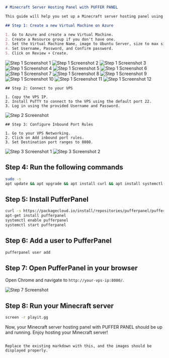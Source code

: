 ```markdown
# Minecraft Server Hosting Panel with PUFFER PANEL

This guide will help you set up a Minecraft server hosting panel using PUFFER PANEL on Ubuntu VPS or Azure VPS.

## Step 1: Create a new Virtual Machine on Azure

1. Go to Azure and create a new Virtual Machine.
2. Create a Resource group if you don't have one.
3. Set the Virtual Machine Name, image to Ubuntu Server, size to max size, and authentication type to Password.
4. Set Username, Password, and Confirm password.
5. Click on Review + Create.
```
   ![Step 1 Screenshot 1](https://media.discordapp.net/attachments/834281126494470206/1177543152442286090/IMG_20231124_151056.jpg)
   ![Step 1 Screenshot 2](https://media.discordapp.net/attachments/834281126494470206/1177543152689758308/IMG_20231124_151142.jpg)
   ![Step 1 Screenshot 3](https://media.discordapp.net/attachments/834281126494470206/1177543153071427654/IMG_20231124_151303.jpg)
   ![Step 1 Screenshot 4](https://media.discordapp.net/attachments/834281126494470206/1177543153331478548/IMG_20231124_151353.jpg)
   ![Step 1 Screenshot 5](https://media.discordapp.net/attachments/834281126494470206/1177543153562173450/IMG_20231124_151438.jpg)
   ![Step 1 Screenshot 6](https://media.discordapp.net/attachments/834281126494470206/1177543153788653568/IMG_20231124_151517.jpg)
   ![Step 1 Screenshot 7](https://media.discordapp.net/attachments/834281126494470206/1177543154132590622/IMG_20231124_151624.jpg)
   ![Step 1 Screenshot 8](https://media.discordapp.net/attachments/834281126494470206/1177543154380062762/IMG_20231124_151700.jpg)
   ![Step 1 Screenshot 9](https://media.discordapp.net/attachments/834281126494470206/1177543154627514428/IMG_20231124_151730.jpg)
   ![Step 1 Screenshot 10](https://media.discordapp.net/attachments/834281126494470206/1177543154837233665/IMG_20231124_151815.jpg)
   ![Step 1 Screenshot 11](https://media.discordapp.net/attachments/834281126494470206/1177543245048320030/IMG_20231124_151916.jpg)
   ![Step 1 Screenshot 12](https://media.discordapp.net/attachments/834281126494470206/1177553019307556865/IMG_20231124_152000.jpg)
```
## Step 2: Connect to your VPS

1. Copy the VPS IP.
2. Install PuTTY to connect to the VPS using the default port 22.
3. Log in using the provided Username and Password.
```
   ![Step 2 Screenshot](https://media.discordapp.net/attachments/834281126494470206/1177553019307556865/IMG_20231124_152000.jpg)
```
## Step 3: Configure Inbound Port Rules

1. Go to your VPS Networking.
2. Click on Add inbound port rules.
3. Set Destination port ranges to 8080.
```
   ![Step 3 Screenshot 1](https://media.discordapp.net/attachments/834281126494470206/1177543245702647828/IMG_20231124_152114.jpg)
   ![Step 3 Screenshot 2](https://media.discordapp.net/attachments/834281126494470206/1177543246050758666/IMG_20231124_152147.jpg)

## Step 4: Run the following commands

```bash
sudo -s
apt update && apt upgrade && apt install curl && apt install systemctl && apt install docker && sudo apt install playit
```

## Step 5: Install PufferPanel

```bash
curl -s https://packagecloud.io/install/repositories/pufferpanel/pufferpanel/script.deb.sh | sudo bash
apt-get install pufferpanel
systemctl enable pufferpanel
systemctl start pufferpanel
```

## Step 6: Add a user to PufferPanel

```bash
pufferpanel user add
```

## Step 7: Open PufferPanel in your browser

Open Chrome and navigate to `http://your-vps-ip:8080/`.

   ![Step 7 Screenshot](https://media.discordapp.net/attachments/834281126494470206/1177555591909101608/Screenshot_2023-11-24-16-24-11-20_40deb401b9ffe8e1df2f1cc5ba480b12.jpg)

## Step 8: Run your Minecraft server

```bash
screen -r playit.gg
```

Now, your Minecraft server hosting panel with PUFFER PANEL should be up and running. Enjoy hosting your Minecraft server!
```

Replace the existing markdown with this, and the images should be displayed properly.
